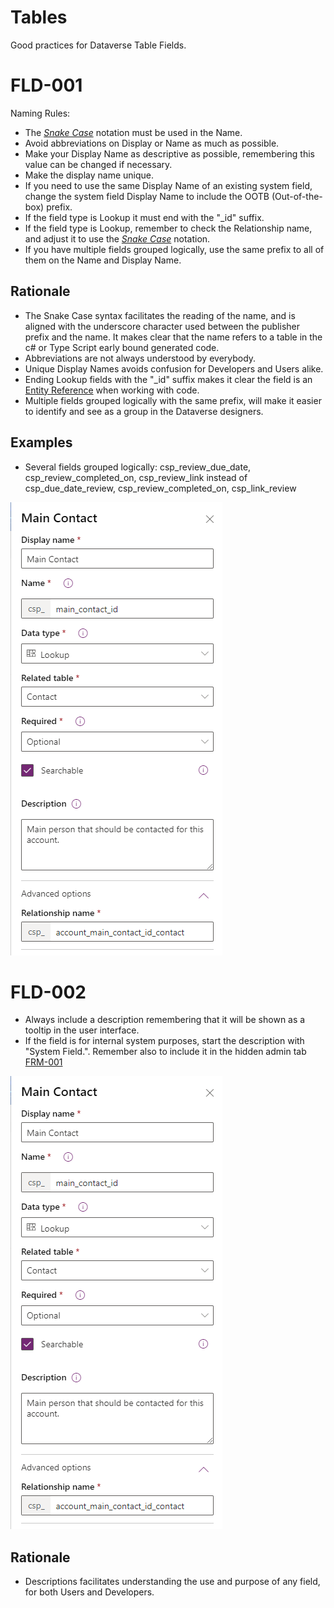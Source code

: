 # Tables

Good practices for Dataverse Table Fields. 

# FLD-001

Naming Rules:

- The [*Snake Case*](https://en.wikipedia.org/wiki/Snake_case) notation must be used in the Name.
- Avoid abbreviations on Display or Name as much as possible.
- Make your Display Name as descriptive as possible, remembering this value can be changed if necessary.
- Make the display name unique.
- If you need to use the same Display Name of an existing system field, change the system field Display Name to include the OOTB (Out-of-the-box) prefix. 
- If the field type is Lookup it must end with the "_id" suffix.
- If the field type is Lookup, remember to check the Relationship name, and adjust it to use the [*Snake Case*](https://en.wikipedia.org/wiki/Snake_case)  notation.
- If you have multiple fields grouped logically, use the same prefix to all of them on the Name and Display Name. 

## Rationale

- The Snake Case syntax facilitates the reading of the name, and is aligned with the underscore character used between the publisher prefix and the name. It makes clear that the name refers to a table in the c# or Type Script early bound generated code.
- Abbreviations are not always understood by everybody.
- Unique Display Names avoids confusion for Developers and Users alike. 
- Ending Lookup fields with the "_id" suffix makes it clear the field is an [Entity Reference](https://docs.microsoft.com/en-us/dotnet/api/microsoft.xrm.sdk.entityreference) when working with code.
- Multiple fields grouped logically with the same prefix, will make it easier to identify and see as a group in the Dataverse designers. 

## Examples

- Several fields grouped logically: csp_review_due_date, csp_review_completed_on, csp_review_link instead of csp_due_date_review, csp_review_completed_on, csp_link_review

![hidden-admin](/img/fld-001-naming-rules.png)

# FLD-002

- Always include a description remembering that it will be shown as a tooltip in the user interface. 
- If the field is for internal system purposes, start the description with "System Field.". Remember also to include it in the hidden admin tab [FRM-001](/Dataverse/Forms.md#frm-001)

![hidden-admin](/img/fld-001-naming-rules.png)

## Rationale

- Descriptions facilitates understanding the use and purpose of any field, for both Users and Developers. 